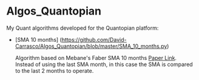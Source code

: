 # Algos_Quantopian
My Quant algorithms developed for the Quantopian platform:

* [SMA 10 months] (https://github.com/David-Carrasco/Algos_Quantopian/blob/master/SMA_10_months.py)

    Algorithm based on Mebane's Faber SMA 10 months [Paper Link](http://papers.ssrn.com/sol3/papers.cfm?abstract_id=962461).   
    Instead of using the last SMA month, in this case the SMA is compared to the last 2 months to operate.

